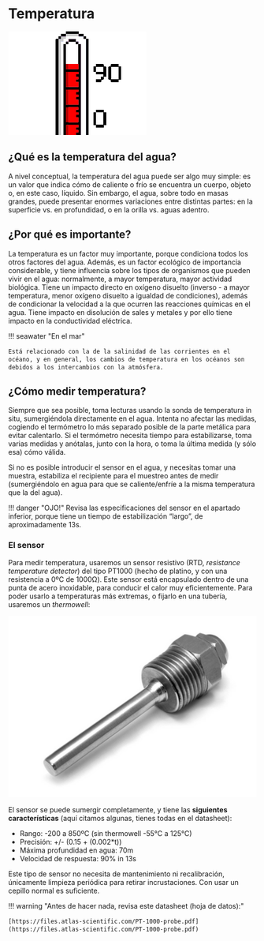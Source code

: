 # Temperatura

![](/assets/images/education/es/thermometer-gif-8.gif)

## ¿Qué es la temperatura del agua?

A nivel conceptual, la temperatura del agua puede ser algo muy simple: es un valor que indica cómo de caliente o frío se encuentra un cuerpo, objeto o, en este caso, líquido. Sin embargo, el agua, sobre todo en masas grandes, puede presentar enormes variaciones entre distintas partes: en la superficie vs. en profundidad, o en la orilla vs. aguas adentro.

## ¿Por qué es importante?

La temperatura es un factor muy importante, porque condiciona todos los otros factores del agua. Además, es un factor ecológico de importancia considerable, y tiene influencia sobre los tipos de organismos que pueden vivir en el agua: normalmente, a mayor temperatura, mayor actividad biológica. Tiene un impacto directo en oxígeno disuelto (inverso - a mayor temperatura, menor oxígeno disuelto a igualdad de condiciones), además de condicionar la velocidad a la que ocurren las reacciones químicas en el agua. Tiene impacto en disolución de sales y metales y por ello tiene impacto en la conductividad eléctrica.

!!! seawater "En el mar"
	
	Está relacionado con la de la salinidad de las corrientes en el océano, y en general, los cambios de temperatura en los océanos son debidos a los intercambios con la atmósfera.

## ¿Cómo medir temperatura?

Siempre que sea posible, toma lecturas usando la sonda de temperatura in situ, sumergiéndola directamente en el agua. Intenta no afectar las medidas, cogiendo el termómetro lo más separado posible de la parte metálica para evitar calentarlo. Si el termómetro necesita tiempo para estabilizarse, toma varias medidas y anótalas, junto con la hora, o toma la última medida (y sólo esa) cómo válida.

Si no es posible introducir el sensor en el agua, y necesitas tomar una muestra, estabiliza el recipiente para el muestreo antes de medir (sumergiéndolo en agua para que se caliente/enfríe a la misma temperatura que la del agua).

!!! danger "OJO!"
	Revisa las especificaciones del sensor en el apartado inferior, porque tiene un tiempo de estabilización “largo”, de aproximadamente 13s.

### El sensor

Para medir temperatura, usaremos un sensor resistivo (RTD, _resistance temperature detector_) del tipo PT1000 (hecho de platino, y con una resistencia a 0ºC de 1000Ω). Este sensor está encapsulado dentro de una punta de acero inoxidable, para conducir el calor muy eficientemente. Para poder usarlo a temperaturas más extremas, o fijarlo en una tubería, usaremos un _thermowell_:

![alt_text](/assets/images/education/es/atlas_thermo.png "Thermowell")

El sensor se puede sumergir completamente, y tiene las **siguientes características** (aquí citamos algunas, tienes todas en el datasheet):

* Rango: -200 a 850ºC (sin thermowell -55°C a 125°C)
* Precisión: +/- (0.15 + (0.002\*t))
* Máxima profundidad en agua: 70m
* Velocidad de respuesta: 90% in 13s

Este tipo de sensor no necesita de mantenimiento ni recalibración, únicamente limpieza periódica para retirar incrustaciones. Con usar un cepillo normal es suficiente.

!!! warning "Antes de hacer nada, revisa este datasheet (hoja de datos):"

	[https://files.atlas-scientific.com/PT-1000-probe.pdf](https://files.atlas-scientific.com/PT-1000-probe.pdf) 
